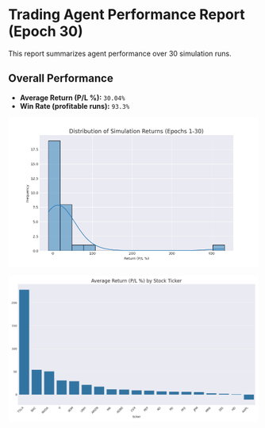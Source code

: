 # Trading Agent Performance Report (Epoch 30)

This report summarizes agent performance over 30 simulation runs.

## Overall Performance
- **Average Return (P/L %):** `30.04%`
- **Win Rate (profitable runs):** `93.3%`

![Returns Distribution](epoch_30_returns_distribution.png)

![Performance by Ticker](epoch_30_performance_by_ticker.png)

